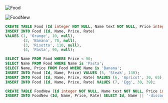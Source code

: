 ![Food](https://user-images.githubusercontent.com/36271602/37728342-b23847c4-2d42-11e8-9269-44960060e8ea.png)

![FoodNew](https://user-images.githubusercontent.com/36271602/37728370-c548d1e4-2d42-11e8-95c2-02d839405f1d.png)

``` SQL
CREATE TABLE Food (Id integer NOT NULL, Name text NOT NULL, Price integer NOT NULL, Rate integer NULL, PRIMARY KEY (Id));
INSERT INTO Food (Id, Name, Price, Rate)
VALUES (1, 'Orange', 10, null),
        (2, 'Banana', 70, null),
	    (3, 'Risotto', 110, null),
	    (4, 'Pasta', 90, null);

SELECT Name FROM Food WHERE Price < 90;	
SELECT Name FROM Food WHERE Name is 'Pasta';
SELECT Name, Price FROM Food WHERE Name is 'Banana';
INSERT INTO Food (Id, Name, Price) VALUES (5, 'Steak', 130);
INSERT INTO Food (Id, Name, Price, Rate) VALUES (6, 'Apricot', 30, 65);
INSERT INTO Food (Id, Name, Price, Rate) VALUES (7, 'Egg', 30, 39);

CREATE TABLE FoodNew (Id integer NOT NULL, Name text NOT NULL, Price integer NOT NULL, Rate integer NULL, PRIMARY KEY (Id));
INSERT INTO FoodNew (Id, Name, Price, Rate) SELECT Id, Name || '-discounted', Price*0.9, Rate FROM Food;
```
